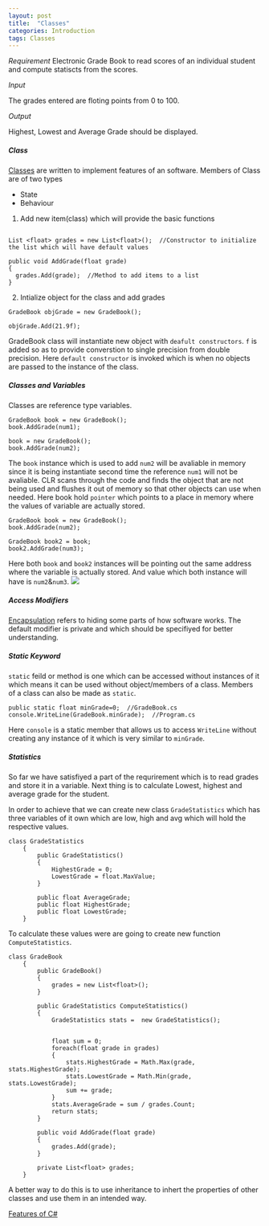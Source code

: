 ```yaml
---
layout: post
title:  "Classes"
categories: Introduction
tags: Classes
---
```


_Requirement_
Electronic Grade Book to read scores of an individual student and compute statiscts from the scores.

_Input_

The grades entered are floting points from 0 to 100.

_Output_

Highest, Lowest and Average Grade should be displayed.

##### Class

[Classes](https://docs.microsoft.com/en-us/dotnet/csharp/programming-guide/classes-and-structs/classes) are written to implement features of an software. Members of Class are of two types

- State
- Behaviour


1. Add new item(class) which will provide the basic functions
```

List <float> grades = new List<float>();  //Constructor to initialize the list which will have default values

public void AddGrade(float grade)
{
  grades.Add(grade);  //Method to add items to a list
}
```
2. Intialize object for the class and add grades

```
GradeBook objGrade = new GradeBook();  

objGrade.Add(21.9f);
```

GradeBook class will instantiate new object with `deafult constructors`.  `f` is added so as to provide converstion to single precision
from double precision.   Here `default constructor` is invoked which is when no objects are passed to the instance of the class. 

##### Classes and Variables
Classes are reference type variables.

```
GradeBook book = new GradeBook();
book.AddGrade(num1);

book = new GradeBook();
book.AddGrade(num2);
```

The `book` instance which is used to add `num2` will be avaliable in memory since it is being instantiate second time the reference `num1`
will not be avaliable.  CLR scans through the code and finds the object that are not being used and flushes it out of memory so that other objects can use when needed.  Here book hold `pointer` which points to a place in memory where the values of variable are actually stored.
```
GradeBook book = new GradeBook();
book.AddGrade(num2);

GradeBook book2 = book;
book2.AddGrade(num3);
```

Here both `book` and `book2` instances will be pointing out the same address where the variable is actually stored. And value which both
instance will have is `num2`&`num3`. 
![](https://user-images.githubusercontent.com/8538409/29997219-53179cb8-902b-11e7-969c-839671931e1b.PNG)

##### Access Modifiers

[Encapsulation](https://docs.microsoft.com/en-us/dotnet/csharp/programming-guide/classes-and-structs/) refers to hiding some parts of how software works. The default modifier is private and which should be specifiyed for better understanding. 

##### Static Keyword

`static` feild or method is one which can be accessed without instances of it which means it can be used without object/members of a class.     Members of a class can also be made as `static`.  

```
public static float minGrade=0;  //GradeBook.cs
console.WriteLine(GradeBook.minGrade);  //Program.cs
```

Here `console` is a static member that allows us to access `WriteLine` without creating any instance of it which is very similar to `minGrade`.  

##### Statistics

So far we have satisfiyed a part of the requrirement which is to read grades and store it in a variable.  Next thing is to calculate Lowest, highest and average grade for the student.

In order to achieve that we can create new class `GradeStatistics` which has three variables of it own which are low, high and avg which will hold the respective values. 

```
class GradeStatistics
    {
        public GradeStatistics()
        {
            HighestGrade = 0;
            LowestGrade = float.MaxValue;
        }

        public float AverageGrade;
        public float HighestGrade;
        public float LowestGrade;
    }
```
To calculate these values were are going to create new function `ComputeStatistics`. 
```
class GradeBook
    {
        public GradeBook()
        {
            grades = new List<float>();
        }

        public GradeStatistics ComputeStatistics()
        {
            GradeStatistics stats =  new GradeStatistics();
            

            float sum = 0;
            foreach(float grade in grades)
            {
                stats.HighestGrade = Math.Max(grade, stats.HighestGrade);
                stats.LowestGrade = Math.Min(grade, stats.LowestGrade);
                sum += grade;
            }
            stats.AverageGrade = sum / grades.Count;
            return stats;
        }

        public void AddGrade(float grade)
        {
            grades.Add(grade);
        }

        private List<float> grades;
    }
```
A better way to do this is to use inheritance to inhert the properties of other classes and use them in an intended way.

[Features of C#](https://docs.microsoft.com/en-us/dotnet/csharp/programming-guide/index)

